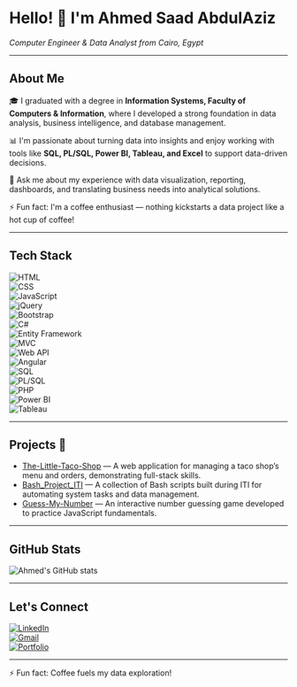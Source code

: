 # Hello! 👋 I'm Ahmed Saad AbdulAziz  
*Computer Engineer & Data Analyst from Cairo, Egypt*

---

## About Me  
🎓 I graduated with a degree in **Information Systems, Faculty of Computers & Information**, where I developed a strong foundation in data analysis, business intelligence, and database management.  

📊 I'm passionate about turning data into insights and enjoy working with tools like **SQL, PL/SQL, Power BI, Tableau, and Excel** to support data-driven decisions.  

💬 Ask me about my experience with data visualization, reporting, dashboards, and translating business needs into analytical solutions.  

⚡ Fun fact: I'm a coffee enthusiast — nothing kickstarts a data project like a hot cup of coffee!

---

## Tech Stack  
![HTML](https://img.shields.io/badge/-HTML-05122A?style=flat&logo=HTML5)  
![CSS](https://img.shields.io/badge/-CSS-05122A?style=flat&logo=CSS3&logoColor=1572B6)  
![JavaScript](https://img.shields.io/badge/-JavaScript-05122A?style=flat&logo=javascript)  
![jQuery](https://img.shields.io/badge/-jQuery-05122A?style=flat&logo=jquery)  
![Bootstrap](https://img.shields.io/badge/-Bootstrap-05122A?style=flat&logo=bootstrap)  
![C#](https://img.shields.io/badge/-C%23-05122A?style=flat&logo=c-sharp)  
![Entity Framework](https://img.shields.io/badge/-Entity%20Framework-05122A?style=flat)  
![MVC](https://img.shields.io/badge/-MVC-05122A?style=flat&logo=ASP.NET)  
![Web API](https://img.shields.io/badge/-Web%20API-05122A?style=flat)  
![Angular](https://img.shields.io/badge/-Angular-05122A?style=flat&logo=angular)  
![SQL](https://img.shields.io/badge/-SQL-05122A?style=flat&logo=postgresql&logoColor=white)  
![PL/SQL](https://img.shields.io/badge/-PL%2FSQL-05122A?style=flat&logo=oracle&logoColor=white)  
![PHP](https://img.shields.io/badge/-PHP-05122A?style=flat&logo=php&logoColor=white)  
![Power BI](https://img.shields.io/badge/-Power%20BI-05122A?style=flat&logo=powerbi&logoColor=F2C811)  
![Tableau](https://img.shields.io/badge/-Tableau-05122A?style=flat&logo=tableau&logoColor=E97627)

---

## Projects 🚀  
- [The-Little-Taco-Shop](https://github.com/AhmedSaad5/The-Little-Taco-Shop) — A web application for managing a taco shop’s menu and orders, demonstrating full-stack skills.  
- [Bash_Project_ITI](https://github.com/AhmedSaad5/Bash_Project_ITI) — A collection of Bash scripts built during ITI for automating system tasks and data management.  
- [Guess-My-Number](https://github.com/AhmedSaad5/Guess-My-Number) — An interactive number guessing game developed to practice JavaScript fundamentals.

---

## GitHub Stats  
![Ahmed's GitHub stats](https://github-readme-stats.vercel.app/api?username=AhmedSaad5&show_icons=true&theme=radical)

---

## Let's Connect  
[![LinkedIn](https://img.shields.io/badge/LinkedIn-Ahmed%20AbdulAziz-blue?style=flat&logo=linkedin)](https://www.linkedin.com/in/your-linkedin-profile)  
[![Gmail](https://img.shields.io/badge/Gmail-Ahmed%20AbdulAziz-red?style=flat&logo=gmail)](mailto:your-email@example.com)  
[![Portfolio](https://img.shields.io/badge/Portfolio-Website-0078D7?style=flat&logo=github)](https://your-portfolio-link.com)

---

⚡ Fun fact: Coffee fuels my data exploration!
